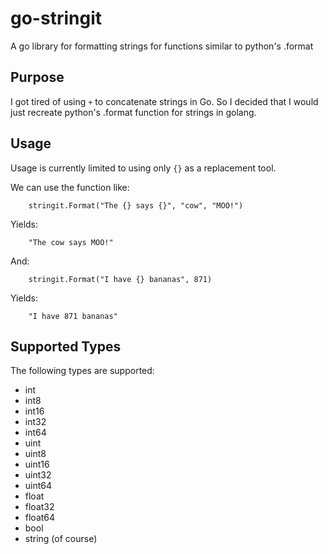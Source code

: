 go-stringit
===========

A go library for formatting strings for functions similar to python's .format

## Purpose
I got tired of using `+` to concatenate strings in Go. So I decided that I would just
recreate python's .format function for strings in golang.

## Usage
Usage is currently limited to using only `{}` as a replacement tool. 

We can use the function like:

        stringit.Format("The {} says {}", "cow", "MOO!")

Yields:

        "The cow says MOO!"

And:

        stringit.Format("I have {} bananas", 871)

Yields:

        "I have 871 bananas"

## Supported Types
The following types are supported:

 * int
 * int8
 * int16
 * int32
 * int64
 * uint
 * uint8
 * uint16
 * uint32
 * uint64
 * float
 * float32
 * float64
 * bool
 * string (of course)
